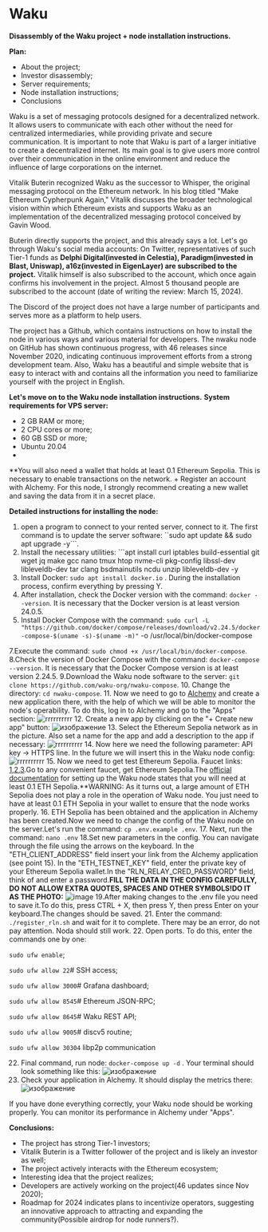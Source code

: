 # Waku

**Disassembly of the Waku project + node installation instructions.**

**Plan:**
- About the project;
- Investor disassembly;
- Server requirements;
- Node installation instructions;
- Conclusions

Waku is a set of messaging protocols designed for a decentralized network. It allows users to communicate with each other without the need for centralized intermediaries, while providing private and secure communication. It is important to note that Waku is part of a larger initiative to create a decentralized internet. Its main goal is to give users more control over their communication in the online environment and reduce the influence of large corporations on the internet.

Vitalik Buterin recognized Waku as the successor to Whisper, the original messaging protocol on the Ethereum network. In his blog titled "Make Ethereum Cypherpunk Again," Vitalik discusses the broader technological vision within which Ethereum exists and supports Waku as an implementation of the decentralized messaging protocol conceived by Gavin Wood.

Buterin directly supports the project, and this already says a lot. Let's go through Waku's social media accounts:
On Twitter, representatives of such Tier-1 funds as **Delphi Digital(invested in Celestia), Paradigm(invested in Blast, Uniswap), a16z(invested in EigenLayer) are subscribed to the project.** Vitalik himself is also subscribed to the account, which once again confirms his involvement in the project. Almost 5 thousand people are subscribed to the account (date of writing the review: March 15, 2024).

The Discord of the project does not have a large number of participants and serves more as a platform to help users.

The project has a Github, which contains instructions on how to install the node in various ways and various material for developers. The nwaku node on GitHub has shown continuous progress, with 46 releases since November 2020, indicating continuous improvement efforts from a strong development team. Also, Waku has a beautiful and simple website that is easy to interact with and contains all the information you need to familiarize yourself with the project in English.

**Let's move on to the Waku node installation instructions.**
**System requirements for VPS server:**
- 2 GB RAM or more;
- 2 CPU cores or more;
- 60 GB SSD or more;
- Ubuntu 20.04
- 
**You will also need a wallet that holds at least 0.1 Ethereum Sepolia. This is necessary to enable transactions on the network. + Register an account with Alchemy. For this node, I strongly recommend creating a new wallet and saving the data from it in a secret place.

**Detailed instructions for installing the node:**

1. open a program to connect to your rented server, connect to it. The first command is to update the server software: ``sudo apt update && sudo apt upgrade -y```.
2. Install the necessary utilities:
   ```apt install curl iptables build-essential git wget jq make gcc nano tmux htop nvme-cli pkg-config libssl-dev libleveldb-dev tar clang bsdmainutils ncdu unzip libleveldb-dev -y`` ``
4. Install Docker: ``sudo apt install docker.io`` . During the installation process, confirm everything by pressing Y.
5. After installation, check the Docker version with the command: ``docker --version``. It is necessary that the Docker version is at least version 24.0.5.
6. Install Docker Compose with the command:
      ``sudo curl -L "https://github.com/docker/compose/releases/download/v2.24.5/docker-compose-$(uname -s)-$(uname -m)"``
-o /usr/local/bin/docker-compose

7.Execute the command: ``sudo chmod +x /usr/local/bin/docker-compose``.
8.Check the version of Docker Compose with the command: ``docker-compose --version``. It is necessary that the Docker Compose version is at least version 2.24.5.
9.Download the Waku node software to the server: ``git clone https://github.com/waku-org/nwaku-compose``.
10. Change the directory: ``cd nwaku-compose``.
11. Now we need to go to [Alchemy](https://dashboard.alchemy.com/) and create a new application there, with the help of which we will be able to monitor the node's operability. To do this, log in to Alchemy and go to the "Apps" section:    ![rrrrrrrrrr](https://github.com/Mozgiii9/Waku/assets/74683169/b8f19c3a-62f0-49f0-a1a6-40099d4a2779)
12. Create a new app by clicking on the "+ Create new app" button:    ![изображение](https://github.com/Mozgiii9/Waku/assets/74683169/6b076e3a-d121-4554-b444-8dbfc19448dd)
13. Select the Ethereum Sepolia network as in the picture. Also set a name for the app and add a description to the app if necessary:
    ![rrrrrrrrrr](https://github.com/Mozgiii9/Waku/assets/74683169/218b9846-43fa-4816-8e24-ec5e8c39e6ad)
14. Now here we need the following parameter: API key -> HTTPS line. In the future we will insert this in the Waku node config:
    ![rrrrrrrrrr](https://github.com/Mozgiii9/Waku/assets/74683169/83c7cdd4-9a47-4dbe-9aed-8e5a5cea45a3)
15. Now we need to get test Ethereum Sepolia. Faucet links: [1](https://sepoliafaucet.com/),[2](https://www.infura.io/faucet/sepolia),[3](https://sepolia-faucet.pk910.de/).Go to any convenient faucet, get Ethereum Sepolia.The [official documentation](https://docs.waku.org/guides/nwaku/run-docker-compose) for setting up the Waku node states that you will need at least 0.1 ETH Sepolia.**WARNING: As it turns out, a large amount of ETH Sepolia does not play a role in the operation of Waku node. You just need to have at least 0.1 ETH Sepolia in your wallet to ensure that the node works properly.
16. ETH Sepolia has been obtained and the application in Alchemy has been created.Now we need to change the config of the Waku node on the server.Let's run the command: ``cp .env.example .env``.
17. Next, run the command: ``nano .env``
18.Set new parameters in the config. You can navigate through the file using the arrows on the keyboard. In the "ETH_CLIENT_ADDRESS" field insert your link from the Alchemy application (see point 15). In the "ETH_TESTNET_KEY" field, enter the private key of your Ethereum Sepolia wallet.In the "RLN_RELAY_CRED_PASSWORD" field, think of and enter a password.**FILL THE DATA IN THE CONFIG CAREFULLY, DO NOT ALLOW EXTRA QUOTES, SPACES AND OTHER SYMBOLS!DO IT AS THE PHOTO:** ![image](https://github.com/Mozgiii9/Waku/assets/74683169/fe785805-d3c3-4b16-9dbf-fcbe0f4ca126)
19.After making changes to the .env file you need to save it.To do this, press CTRL + X, then press Y, then press Enter on your keyboard.The changes should be saved.
21. Enter the command: ``./register_rln.sh`` and wait for it to complete. There may be an error, do not pay attention. Noda should still work.
22. Open ports. To do this, enter the commands one by one:

``sudo ufw enable``;

``sudo ufw allow 22``# SSH access;

``sudo ufw allow 3000``# Grafana dashboard;

``sudo ufw allow 8545``# Ethereum JSON-RPC;

``sudo ufw allow 8645``# Waku REST API;

``sudo ufw allow 9005``# discv5 routine;

``sudo ufw allow 30304`` libp2p communication

22. Final command, run node: ``docker-compose up -d`` . Your terminal should look something like this:
![изображение](https://github.com/Mozgiii9/Waku/assets/74683169/0d05e8d8-840d-4b58-a696-9a7f6f19e910)
23. Check your application in Alchemy. It should display the metrics there:
![изображение](https://github.com/Mozgiii9/Waku/assets/74683169/f425b78d-7012-40cc-bbad-4f7cb6ee6799)

If you have done everything correctly, your Waku node should be working properly. You can monitor its performance in Alchemy under "Apps".

**Conclusions:**
- The project has strong Tier-1 investors;
- Vitalik Buterin is a Twitter follower of the project and is likely an investor as well;
- The project actively interacts with the Ethereum ecosystem;
- Interesting idea that the project realizes;
- Developers are actively working on the project(46 updates since Nov 2020);
- Roadmap for 2024 indicates plans to incentivize operators, suggesting an innovative approach to attracting and expanding the community(Possible airdrop for node runners?).
